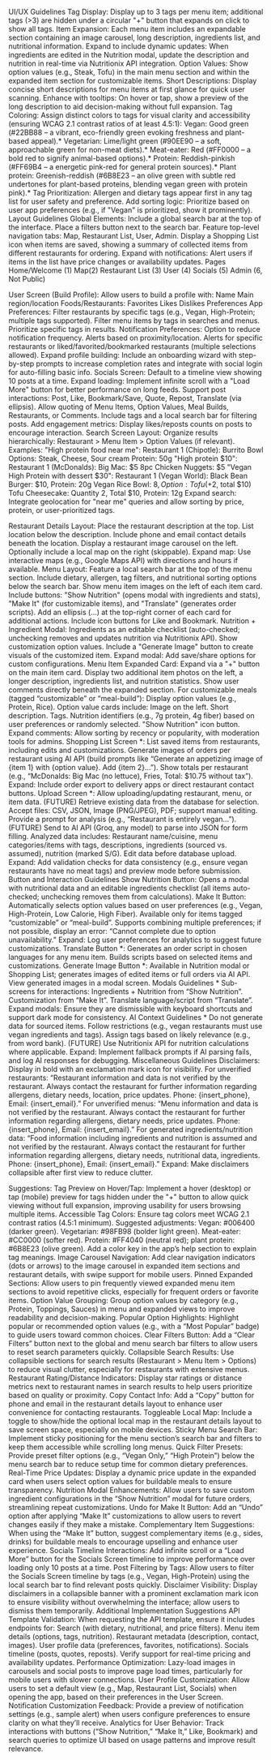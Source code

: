 UI/UX Guidelines
Tag Display:
Display up to 3 tags per menu item; additional tags (>3) are hidden under a circular "+" button that expands on click to show all tags.
Item Expansion:
Each menu item includes an expandable section containing an image carousel, long description, ingredients list, and nutritional information. Expand to include dynamic updates: When ingredients are edited in the Nutrition modal, update the description and nutrition in real-time via Nutritionix API integration.
Option Values:
Show option values (e.g., Steak, Tofu) in the main menu section and within the expanded item section for customizable items.
Short Descriptions:
Display concise short descriptions for menu items at first glance for quick user scanning. Enhance with tooltips: On hover or tap, show a preview of the long description to aid decision-making without full expansion.
Tag Coloring:
Assign distinct colors to tags for visual clarity and accessibility (ensuring WCAG 2.1 contrast ratios of at least 4.5:1):
Vegan: Good green (#22BB88 – a vibrant, eco-friendly green evoking freshness and plant-based appeal).*
Vegetarian: Lime/light green (#90EE90 – a soft, approachable green for non-meat diets).*
Meat-eater: Red (#FF0000 – a bold red to signify animal-based options).*
Protein: Reddish-pinkish (#FF69B4 – a energetic pink-red for general protein sources).*
Plant protein: Greenish-reddish (#6B8E23 – an olive green with subtle red undertones for plant-based proteins, blending vegan green with protein pink).*
Tag Prioritization:
Allergen and dietary tags appear first in any tag list for user safety and preference. Add sorting logic: Prioritize based on user app preferences (e.g., if "Vegan" is prioritized, show it prominently).
Layout Guidelines
Global Elements:
Include a global search bar at the top of the interface.
Place a filters button next to the search bar.
Feature top-level navigation tabs: Map, Restaurant List, User, Admin.
Display a Shopping List icon when items are saved, showing a summary of collected items from different restaurants for ordering. Expand with notifications: Alert users if items in the list have price changes or availability updates.
Pages
Home/Welcome (1)
Map(2)
Restaurant List (3)
User (4)
Socials (5)
Admin (6, Not Public)


User Screen (Build Profile):
Allow users to build a profile with:
Name
Main region/location
Foods/Restaurants:
Favorites
Likes
Dislikes
Preferences
App Preferences:
Filter restaurants by specific tags (e.g., Vegan, High-Protein; multiple tags supported).
Filter menu items by tags in searches and menus.
Prioritize specific tags in results.
Notification Preferences:
Option to reduce notification frequency.
Alerts based on proximity/location.
Alerts for specific restaurants or liked/favorited/bookmarked restaurants (multiple selections allowed).
Expand profile building: Include an onboarding wizard with step-by-step prompts to increase completion rates and integrate with social login for auto-filling basic info.
Socials Screen:
Default to a timeline view showing 10 posts at a time. Expand loading: Implement infinite scroll with a "Load More" button for better performance on long feeds.
Support post interactions: Post, Like, Bookmark/Save, Quote, Repost, Translate (via ellipsis).
Allow quoting of Menu Items, Option Values, Meal Builds, Restaurants, or Comments.
Include tags and a local search bar for filtering posts. Add engagement metrics: Display likes/reposts counts on posts to encourage interaction.
Search Screen Layout:
Organize results hierarchically: Restaurant > Menu Item > Option Values (if relevant).
Examples:
"High protein food near me":
Restaurant 1 (Chipotle): Burrito Bowl
Options: Steak, Cheese, Sour cream
Protein: 50g
"High protein $10":
Restaurant 1 (McDonalds):
Big Mac: $5
8pc Chicken Nuggets: $5
"Vegan High Protein with dessert $30":
Restaurant 1 (Vegan World):
Black Bean Burger: $10, Protein: 20g
Vegan Rice Bowl: $8, Option: Tofu (+$2, total $10)
Tofu Cheesecake: Quantity 2, Total $10, Protein: 12g
Expand search: Integrate geolocation for "near me" queries and allow sorting by price, protein, or user-prioritized tags.


Restaurant Details Layout:
Place the restaurant description at the top.
List location below the description.
Include phone and email contact details beneath the location.
Display a restaurant image carousel on the left.
Optionally include a local map on the right (skippable). Expand map: Use interactive maps (e.g., Google Maps API) with directions and hours if available.
Menu Layout:
Feature a local search bar at the top of the menu section.
Include dietary, allergen, tag filters, and nutritional sorting options below the search bar.
Show menu item images on the left of each item card.
Include buttons: "Show Nutrition" (opens modal with ingredients and stats), "Make It" (for customizable items), and "Translate" (generates order scripts).
Add an ellipsis (...) at the top-right corner of each card for additional actions.
Include icon buttons for Like and Bookmark.
Nutrition + Ingredient Modal:
Ingredients as an editable checklist (auto-checked; unchecking removes and updates nutrition via Nutritionix API).
Show customization option values.
Include a "Generate Image" button to create visuals of the customized item. Expand modal: Add save/share options for custom configurations.
Menu Item Expanded Card:
Expand via a "+" button on the main item card.
Display two additional item photos on the left, a longer description, ingredients list, and nutrition statistics.
Show user comments directly beneath the expanded section.
For customizable meals (tagged “customizable” or “meal-build”):
Display option values (e.g., Protein, Rice).
Option value cards include:
Image on the left.
Short description.
Tags.
Nutrition identifiers (e.g., 7g protein, 4g fiber) based on user preferences or randomly selected.
"Show Nutrition" icon button.
Expand comments: Allow sorting by recency or popularity, with moderation tools for admins.
Shopping List Screen *:
List saved items from restaurants, including edits and customizations.
Generate images of orders per restaurant using AI API (build prompts like “Generate an appetizing image of {item 1} with {option value}. Add {item 2}...”).
Show totals per restaurant (e.g., “McDonalds: Big Mac (no lettuce), Fries, Total: $10.75 without tax”).
Expand: Include order export to delivery apps or direct restaurant contact buttons.
Upload Screen *:
Allow uploading/updating restaurant, menu, or item data.
(FUTURE) Retrieve existing data from the database for selection.
Accept files: CSV, JSON, Image (PNG/JPEG), PDF; support manual editing.
Provide a prompt for analysis (e.g., “Restaurant is entirely vegan...”).
(FUTURE) Send to AI API (Groq, any model) to parse into JSON for form filling.
Analyzed data includes: Restaurant name/cuisine, menu categories/items with tags, descriptions, ingredients (sourced vs. assumed), nutrition (marked S/G).
Edit data before database upload.
Expand: Add validation checks for data consistency (e.g., ensure vegan restaurants have no meat tags) and preview mode before submission.
Button and Interaction Guidelines
Show Nutrition Button:
Opens a modal with nutritional data and an editable ingredients checklist (all items auto-checked; unchecking removes them from calculations).
Make It Button:
Automatically selects option values based on user preferences (e.g., Vegan, High-Protein, Low Calorie, High Fiber).
Available only for items tagged “customizable” or “meal-build”.
Supports combining multiple preferences; if not possible, display an error: “Cannot complete due to option unavailability.”
Expand: Log user preferences for analytics to suggest future customizations.
Translate Button *:
Generates an order script in chosen languages for any menu item.
Builds scripts based on selected items and customizations.
Generate Image Button *:
Available in Nutrition modal or Shopping List; generates images of edited items or full orders via AI API.
View generated images in a modal screen.
Modals Guidelines *
Sub-screens for interactions:
Ingredients + Nutrition from “Show Nutrition”.
Customization from “Make It”.
Translate language/script from “Translate”.
Expand modals: Ensure they are dismissible with keyboard shortcuts and support dark mode for consistency.
AI Context Guidelines *
Do not generate data for sourced items.
Follow restrictions (e.g., vegan restaurants must use vegan ingredients and tags).
Assign tags based on likely relevance (e.g., from word bank).
(FUTURE) Use Nutritionix API for nutrition calculations where applicable.
Expand: Implement fallback prompts if AI parsing fails, and log AI responses for debugging.
Miscellaneous Guidelines
Disclaimers:
Display in bold with an exclamation mark icon for visibility.
For unverified restaurants:
“Restaurant information and data is not verified by the restaurant. Always contact the restaurant for further information regarding allergens, dietary needs, location, price updates. Phone: {insert_phone}, Email: {insert_email}.”
For unverified menus:
“Menu information and data is not verified by the restaurant. Always contact the restaurant for further information regarding allergens, dietary needs, price updates. Phone: {insert_phone}, Email: {insert_email}.”
For generated ingredients/nutrition data:
“Food information including ingredients and nutrition is assumed and not verified by the restaurant. Always contact the restaurant for further information regarding allergens, dietary needs, nutritional data, ingredients. Phone: {insert_phone}, Email: {insert_email}.”
Expand: Make disclaimers collapsible after first view to reduce clutter.

Suggestions:
Tag Preview on Hover/Tap: Implement a hover (desktop) or tap (mobile) preview for tags hidden under the "+" button to allow quick viewing without full expansion, improving usability for users browsing multiple items.
Accessible Tag Colors: Ensure tag colors meet WCAG 2.1 contrast ratios (4.5:1 minimum). Suggested adjustments:
Vegan: #006400 (darker green).
Vegetarian: #98FB98 (bolder light green).
Meat-eater: #CC0000 (softer red).
Protein: #FF4040 (neutral red); plant protein: #6B8E23 (olive green). Add a color key in the app’s help section to explain tag meanings.
Image Carousel Navigation: Add clear navigation indicators (dots or arrows) to the image carousel in expanded item sections and restaurant details, with swipe support for mobile users.
Pinned Expanded Sections: Allow users to pin frequently viewed expanded menu item sections to avoid repetitive clicks, especially for frequent orders or favorite items.
Option Value Grouping: Group option values by category (e.g., Protein, Toppings, Sauces) in menu and expanded views to improve readability and decision-making.
Popular Option Highlights: Highlight popular or recommended option values (e.g., with a “Most Popular” badge) to guide users toward common choices.
Clear Filters Button: Add a “Clear Filters” button next to the global and menu search bar filters to allow users to reset search parameters quickly.
Collapsible Search Results: Use collapsible sections for search results (Restaurant > Menu Item > Options) to reduce visual clutter, especially for restaurants with extensive menus.
Restaurant Rating/Distance Indicators: Display star ratings or distance metrics next to restaurant names in search results to help users prioritize based on quality or proximity.
Copy Contact Info: Add a “Copy” button for phone and email in the restaurant details layout to enhance user convenience for contacting restaurants.
Toggleable Local Map: Include a toggle to show/hide the optional local map in the restaurant details layout to save screen space, especially on mobile devices.
Sticky Menu Search Bar: Implement sticky positioning for the menu section’s search bar and filters to keep them accessible while scrolling long menus.
Quick Filter Presets: Provide preset filter options (e.g., “Vegan Only,” “High Protein”) below the menu search bar to reduce setup time for common dietary preferences.
Real-Time Price Updates: Display a dynamic price update in the expanded card when users select option values for buildable meals to ensure transparency.
Nutrition Modal Enhancements: Allow users to save custom ingredient configurations in the “Show Nutrition” modal for future orders, streamlining repeat customizations.
Undo for Make It Button: Add an “Undo” option after applying “Make It” customizations to allow users to revert changes easily if they make a mistake.
Complementary Item Suggestions: When using the “Make It” button, suggest complementary items (e.g., sides, drinks) for buildable meals to encourage upselling and enhance user experience.
Socials Timeline Interactions: Add infinite scroll or a “Load More” button for the Socials Screen timeline to improve performance over loading only 10 posts at a time.
Post Filtering by Tags: Allow users to filter the Socials Screen timeline by tags (e.g., Vegan, High-Protein) using the local search bar to find relevant posts quickly.
Disclaimer Visibility: Display disclaimers in a collapsible banner with a prominent exclamation mark icon to ensure visibility without overwhelming the interface; allow users to dismiss them temporarily.
Additional Implementation Suggestions
API Template Validation: When requesting the API template, ensure it includes endpoints for:
Search (with dietary, nutritional, and price filters).
Menu item details (options, tags, nutrition).
Restaurant metadata (description, contact, images).
User profile data (preferences, favorites, notifications).
Socials timeline (posts, quotes, reposts). Verify support for real-time pricing and availability updates.
Performance Optimization: Lazy-load images in carousels and social posts to improve page load times, particularly for mobile users with slower connections.
User Profile Customization: Allow users to set a default view (e.g., Map, Restaurant List, Socials) when opening the app, based on their preferences in the User Screen.
Notification Customization Feedback: Provide a preview of notification settings (e.g., sample alert) when users configure preferences to ensure clarity on what they’ll receive.
Analytics for User Behavior: Track interactions with buttons (“Show Nutrition,” “Make It,” Like, Bookmark) and search queries to optimize UI based on usage patterns and improve result relevance.